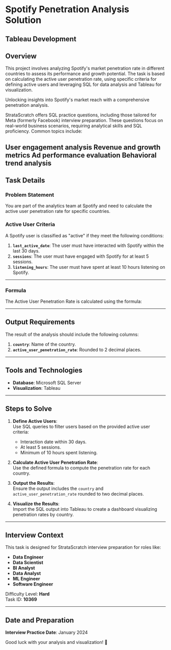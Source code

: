 # Spotify Penetration Analysis Solution
## Tableau Development

## Overview  
This project involves analyzing Spotify's market penetration rate in different countries to assess its performance and growth potential. The task is based on calculating the active user penetration rate, using specific criteria for defining active users and leveraging SQL for data analysis and Tableau for visualization.

Unlocking insights into Spotify's market reach with a comprehensive penetration analysis.

StrataScratch offers SQL practice questions, including those tailored for Meta (formerly Facebook) interview preparation. These questions focus on real-world business scenarios, requiring analytical skills and SQL proficiency. Common topics include:

User engagement analysis
Revenue and growth metrics
Ad performance evaluation
Behavioral trend analysis
---

## Task Details  

### **Problem Statement**  
You are part of the analytics team at Spotify and need to calculate the active user penetration rate for specific countries.  

### **Active User Criteria**  
A Spotify user is classified as "active" if they meet the following conditions:  
1. **`last_active_date`**: The user must have interacted with Spotify within the last 30 days.  
2. **`sessions`**: The user must have engaged with Spotify for at least 5 sessions.  
3. **`listening_hours`**: The user must have spent at least 10 hours listening on Spotify.  

---

### **Formula**  
The Active User Penetration Rate is calculated using the formula:  


---

## Output Requirements  
The result of the analysis should include the following columns:  
1. **`country`**: Name of the country.  
2. **`active_user_penetration_rate`**: Rounded to 2 decimal places.

---

## Tools and Technologies  
- **Database**: Microsoft SQL Server  
- **Visualization**: Tableau  

---

## Steps to Solve  
1. **Define Active Users**:  
   Use SQL queries to filter users based on the provided active user criteria:  
   - Interaction date within 30 days.  
   - At least 5 sessions.  
   - Minimum of 10 hours spent listening.  

2. **Calculate Active User Penetration Rate**:  
   Use the defined formula to compute the penetration rate for each country.

3. **Output the Results**:  
   Ensure the output includes the `country` and `active_user_penetration_rate` rounded to two decimal places.

4. **Visualize the Results**:  
   Import the SQL output into Tableau to create a dashboard visualizing penetration rates by country.  

---

## Interview Context  
This task is designed for StrataScratch interview preparation for roles like:  
- **Data Engineer**  
- **Data Scientist**  
- **BI Analyst**  
- **Data Analyst**  
- **ML Engineer**  
- **Software Engineer**  

Difficulty Level: **Hard**  
Task ID: **10369**  

---

## Date and Preparation  
**Interview Practice Date**: January 2024  

Good luck with your analysis and visualization! 🚀
